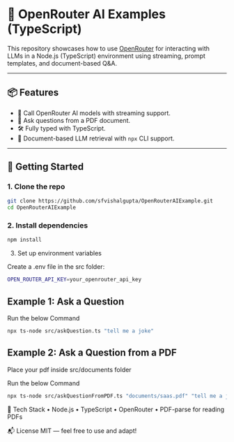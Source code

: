 # 🧠 OpenRouter AI Examples (TypeScript)

This repository showcases how to use [OpenRouter](https://openrouter.ai) for interacting with LLMs in a Node.js (TypeScript) environment using streaming, prompt templates, and document-based Q&A.

---

## 📦 Features

- 🤖 Call OpenRouter AI models with streaming support.
- 📄 Ask questions from a PDF document.
- 🛠️ Fully typed with TypeScript.
- 📂 Document-based LLM retrieval with `npx` CLI support.

---

## 🚀 Getting Started

### 1. Clone the repo

```bash
git clone https://github.com/sfvishalgupta/OpenRouterAIExample.git
cd OpenRouterAIExample
```

### 2.  Install dependencies
```bash
npm install
```

3. Set up environment variables

Create a .env file in the src folder:
```bash
OPEN_ROUTER_API_KEY=your_openrouter_api_key
```

## Example 1: Ask a Question

Run the below Command

```bash
npx ts-node src/askQuestion.ts "tell me a joke"
```

## Example 2: Ask a Question from a PDF

Place your pdf inside src/documents folder

Run the below Command

```bash
npx ts-node src/askQuestionFromPDF.ts "documents/saas.pdf" "tell me a joke"
```

🧠 Tech Stack
	•	Node.js
	•	TypeScript
	•	OpenRouter
	•	PDF-parse for reading PDFs

📬 License
MIT — feel free to use and adapt!
